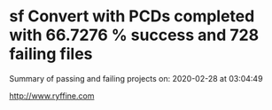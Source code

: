 # sf Convert with PCDs completed with 66.7276 % success and 728 failing files

Summary of passing and failing projects on: 2020-02-28 at 03:04:49

http://www.ryffine.com
